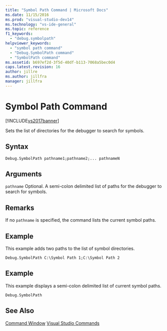 ```yaml
---
title: "Symbol Path Command | Microsoft Docs"
ms.date: 11/15/2016
ms.prod: "visual-studio-dev14"
ms.technology: "vs-ide-general"
ms.topic: reference
f1_keywords:
  - "debug.symbolpath"
helpviewer_keywords:
  - "symbol path command"
  - "Debug.SymbolPath command"
  - "SymbolPath command"
ms.assetid: b697ef2d-3f5d-40df-b113-7068a5bec0d4
caps.latest.revision: 16
author: jillre
ms.author: jillfra
manager: jillfra
---
```

# Symbol Path Command
[!INCLUDE[vs2017banner](../../includes/vs2017banner.md)]

Sets the list of directories for the debugger to search for symbols.

## Syntax

```
Debug.SymbolPath pathname1;pathname2;... pathnameN
```

## Arguments
 `pathname`
 Optional. A semi-colon delimited list of paths for the debugger to search for symbols.

## Remarks
 If no `pathname` is specified, the command lists the current symbol paths.

## Example
 This example adds two paths to the list of symbol directories.

```
Debug.SymbolPath C:\Symbol Path 1;C:\Symbol Path 2
```

## Example
 This example displays a semi-colon delimited list of current symbol paths.

```
Debug.SymbolPath
```

## See Also
 [Command Window](../../ide/reference/command-window.md)
 [Visual Studio Commands](../../ide/reference/visual-studio-commands.md)
